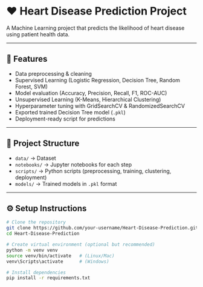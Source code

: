 # ❤️ Heart Disease Prediction Project

A Machine Learning project that predicts the likelihood of heart disease using patient health data.

---

## 📌 Features
- Data preprocessing & cleaning  
- Supervised Learning (Logistic Regression, Decision Tree, Random Forest, SVM)  
- Model evaluation (Accuracy, Precision, Recall, F1, ROC-AUC)  
- Unsupervised Learning (K-Means, Hierarchical Clustering)  
- Hyperparameter tuning with GridSearchCV & RandomizedSearchCV  
- Exported trained Decision Tree model (`.pkl`)  
- Deployment-ready script for predictions  

---

## 📂 Project Structure
- `data/` → Dataset  
- `notebooks/` → Jupyter notebooks for each step  
- `scripts/` → Python scripts (preprocessing, training, clustering, deployment)  
- `models/` → Trained models in `.pkl` format  

---

## ⚙️ Setup Instructions
```bash
# Clone the repository
git clone https://github.com/your-username/Heart-Disease-Prediction.git
cd Heart-Disease-Prediction

# Create virtual environment (optional but recommended)
python -m venv venv
source venv/bin/activate   # (Linux/Mac)
venv\Scripts\activate      # (Windows)

# Install dependencies
pip install -r requirements.txt
